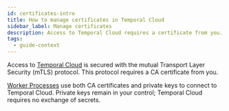 ```yaml
---
id: certificates-intro
title: How to manage certificates in Temporal Cloud
sidebar_label: Manage certificates
description: Access to Temporal Cloud requires a certificate from you.
tags:
  - guide-context
---
```


Access to [Temporal Cloud](https://temporal.io/cloud) is secured with the mutual Transport Layer Security (mTLS) protocol.
This protocol requires a CA certificate from you.

[Worker Processes](/workers/#worker-process) use both CA certificates and private keys to connect to Temporal Cloud. Private keys remain in your control; Temporal Cloud requires no exchange of secrets.
